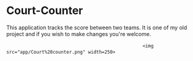 # Court-Counter
  This application tracks the score between two teams. It is one of my old project and if you wish to make changes you're welcome.
  
  
  
                                                      <img src="app/Court%20counter.png" width=250>
